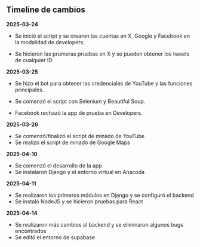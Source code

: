 ## Timeline de cambios
**2025-03-24**

- Se inició el script y se crearon las cuentas en X, Google y Facebook en la modalidad de developers.

- Se hicieron las prumeras pruebas en X y se pueden obtener los tweets de cualquier ID


**2025-03-25**

- Se hizo el bot para obtener las credenciales de YouTube y las funciones principales.

- Se comenzó el script con Selenium y Beautiful Soup.

- Facebook rechazó la app de prueba en Developers.

**2025-03-26**
- Se comenzó/finalizó el script de minado de YouTube
- Se realizó el script de minado de Google Maps

**2025-04-10**
- Se comenzó el desarrollo de la app
- Se instalaron Django y el entorno virtual en Anacoda

**2025-04-11**
- Se realizaron los primeros módulos en Django y se configuró el backend
- Se instaló NodeJS y se hicieron pruebas para React

**2025-04-14**
- Se realizaron más cambios al backend y se eliminaron algunos bugs encontrados
- Se editó el entorno de supabase 

